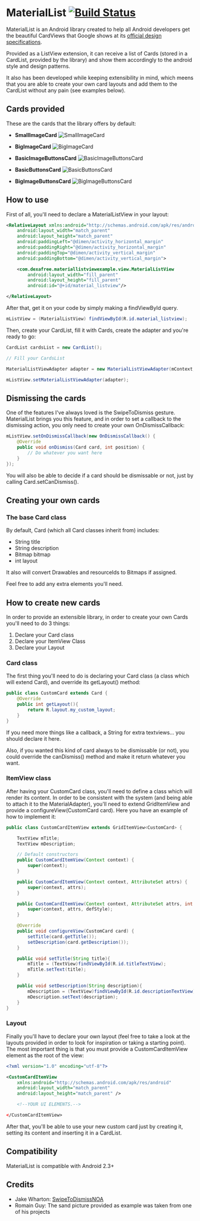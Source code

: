 # MaterialList [![Build Status](https://travis-ci.org/dexafree/MaterialList.svg?branch=master)](https://travis-ci.org/dexafree/MaterialList)

MaterialList is an Android library created to help all Android developers get the beautiful CardViews that Google shows at its [official design specifications](http://www.google.com/design/spec/components/cards.html#cards-usage).

Provided as a ListView extension, it can receive a list of Cards (stored in a CardList, provided by the library) and show them accordingly to the android style and design patterns.

It also has been developed while keeping extensibility in mind, which meens that you are able to create your own card layouts and add them to the CardList without any pain (see examples below).

## Cards provided
These are the cards that the library offers by default:
* **SmallImageCard**
![SmallImageCard](http://i.imgur.com/f5LLorA.png)

* **BigImageCard**
![BigImageCard](http://i.imgur.com/yW7uBNy.png)

* **BasicImageButtonsCard**
![BasicImageButtonsCard](http://i.imgur.com/ENxUGAw.png)

* **BasicButtonsCard**
![BasicButtonsCard](http://i.imgur.com/19xt1FX.png)

* **BigImageButtonsCard**
![BigImageButtonsCard](http://i.imgur.com/vr4vP6o.png)

## How to use
First of all, you'll need to declare a MaterialListView in your layout:
```xml
<RelativeLayout xmlns:android="http://schemas.android.com/apk/res/android"
    android:layout_width="match_parent"
    android:layout_height="match_parent"
    android:paddingLeft="@dimen/activity_horizontal_margin"
    android:paddingRight="@dimen/activity_horizontal_margin"
    android:paddingTop="@dimen/activity_vertical_margin"
    android:paddingBottom="@dimen/activity_vertical_margin">

    <com.dexafree.materiallistviewexample.view.MaterialListView
        android:layout_width="fill_parent"
        android:layout_height="fill_parent"
        android:id="@+id/material_listview"/>

</RelativeLayout>
```

After that, get it on your code by simply making a findViewById query.

```java
mListView = (MaterialListView) findViewById(R.id.material_listview);
```

Then, create your CardList, fill it with Cards, create the adapter and you're ready to go:

```java
CardList cardsList = new CardList();

// Fill your CardsList

MaterialListViewAdapter adapter = new MaterialListViewAdapter(mContext, cardsList);

mListView.setMaterialListViewAdapter(adapter);
```

## Dismissing the cards
One of the features I've always loved is the SwipeToDismiss gesture.
MaterialList brings you this feature, and in order to set a callback to the dismissing action, you only need to create your own OnDismissCallback:

```java
mListView.setOnDismissCallback(new OnDismissCallback() {
    @Override
    public void onDismiss(Card card, int position) {
        // Do whatever you want here
    }
});
```
You will also be able to decide if a card should be dismissable or not, just by calling Card.setCanDismiss().

## Creating your own cards

### The base Card class
By default, Card (which all Card classes inherit from) includes:
* String title
* String description
* Bitmap bitmap
* int layout

It also will convert Drawables and resourceIds to Bitmaps if assigned.

Feel free to add any extra elements you'll need.

## How to create new cards
In order to provide an extensible library, in order to create your own Cards you'll need to do 3 things:

1. Declare your Card class
2. Declare your ItemView Class
3. Declare your Layout

### Card class
The first thing you'll need to do is declaring your Card class (a class which will extend Card), and override its getLayout() method:

```java
public class CustomCard extends Card {
    @Override
    public int getLayout(){
        return R.layout.my_custom_layout;
    }
}
```

If you need more things like a callback, a String for extra textviews... you should declare it here.

Also, if you wanted this kind of card always to be dismissable (or not), you could override the canDismiss() method and make it return whatever you want.

### ItemView class
After having your CustomCard class, you'll need to define a class which will render its content.
In order to be consistent with the system (and being able to attach it to the MaterialAdapter), you'll need to extend GridItemView<CustomCard> and provide a configureView(CustomCard card).
Here you have an example of how to implement it:

```java
public class CustomCardItemView extends GridItemView<CustomCard> {

    TextView mTitle;
    TextView mDescription;

    // Default constructors
    public CustomCardItemView(Context context) {
        super(context);
    }

    public CustomCardItemView(Context context, AttributeSet attrs) {
        super(context, attrs);
    }

    public CustomCardItemView(Context context, AttributeSet attrs, int defStyle) {
        super(context, attrs, defStyle);
    }

    @Override
    public void configureView(CustomCard card) {
        setTitle(card.getTitle());
        setDescription(card.getDescription());
    }

    public void setTitle(String title){
        mTitle = (TextView)findViewById(R.id.titleTextView);
        mTitle.setText(title);
    }

    public void setDescription(String description){
        mDescription = (TextView)findViewById(R.id.descriptionTextView);
        mDescription.setText(description);
    }
}
```

### Layout
Finally you'll have to declare your own layout (feel free to take a look at the layouts provided in order to look for inspiration or taking a starting point).
The most important thing is that you must provide a CustomCardItemView element as the root of the view:

```xml
<?xml version="1.0" encoding="utf-8"?>

<CustomCardItemView
    xmlns:android="http://schemas.android.com/apk/res/android"
    android:layout_width="match_parent"
    android:layout_height="match_parent" />

    <!--YOUR UI ELEMENTS.-->

</CustomCardItemView>
```

After that, you'll be able to use your new custom card just by creating it, setting its content and inserting it in a CardList.

## Compatibility
MaterialList is compatible with Android 2.3+

## Credits
* Jake Wharton: [SwipeToDismissNOA](https://github.com/JakeWharton/SwipeToDismissNOA)
* Romain Guy: The sand picture provided as example was taken from one of his projects
